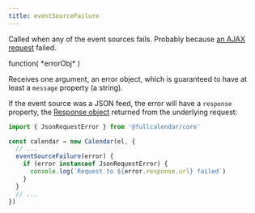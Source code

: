 ```yaml
---
title: eventSourceFailure
---
```


Called when any of the event sources fails. Probably because [an AJAX request](events-json-feed) failed.

<div class='spec' markdown='1'>
function( *errorObj* )
</div>

Receives one argument, an error object, which is guaranteed to have at least a `message` property (a string).

If the event source was a JSON feed, the error will have a `response` property, the [Response object](https://developer.mozilla.org/en-US/docs/Web/API/Response) returned from the underlying request:

```js
import { JsonRequestError } from '@fullcalendar/core'

const calendar = new Calendar(el, {
  // ...
  eventSourceFailure(error) {
    if (error instanceof JsonRequestError) {
      console.log(`Request to ${error.response.url} failed`)
    }
  }
  // ...
})
```
